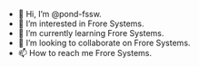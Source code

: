 - 👋 Hi, I’m @pond-fssw.
- 👀 I’m interested in Frore Systems.
- 🌱 I’m currently learning Frore Systems.
- 💞️ I’m looking to collaborate on Frore Systems.
- 📫 How to reach me Frore Systems.

<!---
pond-fssw/pond-fssw is a ✨ special ✨ repository because its `README.md` (this file) appears on your GitHub profile.
You can click the Preview link to take a look at your changes.
--->
